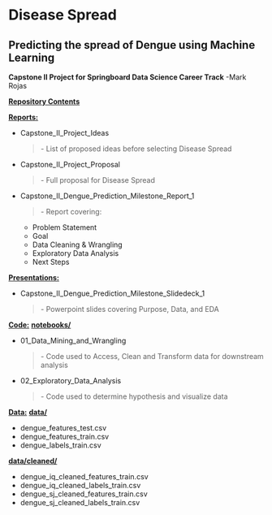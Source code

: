 <h1>Disease Spread</h1>
<h2>Predicting the spread of Dengue using Machine Learning</h2>

<b>Capstone II Project for Springboard Data Science Career Track</b>
-Mark Rojas

<u><b>Repository Contents</b></u>

<u><b>Reports:</b></u>
<ul>
  <li>Capstone_II_Project_Ideas</li> 
    <blockquote>- List of proposed ideas before selecting Disease Spread</blockquote>
  <li>Capstone_II_Project_Proposal</li>
    <blockquote>- Full proposal for Disease Spread</blockquote>
   <li>Capstone_II_Dengue_Prediction_Milestone_Report_1</li>
    <blockquote>- Report covering:</blockquote>
    <ul>
      <li>Problem Statement</li>
      <li>Goal</li>
      <li>Data Cleaning & Wrangling</li>
      <li>Exploratory Data Analysis</li>
      <li>Next Steps</li>
    </ul>
</ul>

<u><b>Presentations:</b></u>
<ul>
  <li>Capstone_II_Dengue_Prediction_Milestone_Slidedeck_1</li>
    <blockquote>- Powerpoint slides covering Purpose, Data, and EDA</blockquote>
</ul>

<u><b>Code:</b></u>
<u><b> notebooks/ </b></u>
<ul>
  <li>01_Data_Mining_and_Wrangling</li>
    <blockquote>- Code used to Access, Clean and Transform data for downstream analysis</blockquote>
  <li>02_Exploratory_Data_Analysis</li>
    <blockquote>- Code used to determine hypothesis and visualize data</blockquote>
</ul>

<u><b>Data:</b></u> 
<u><b> data/ </b></u>
<ul>
  <li>dengue_features_test.csv</li>
  <li>dengue_features_train.csv</li>
  <li>dengue_labels_train.csv</li>
</ul>
<u><b> data/cleaned/ </b></u>
<ul>
  <li>dengue_iq_cleaned_features_train.csv</li>
  <li>dengue_iq_cleaned_labels_train.csv</li>
  <li>dengue_sj_cleaned_features_train.csv</li>
  <li>dengue_sj_cleaned_labels_train.csv</li>
</ul>
